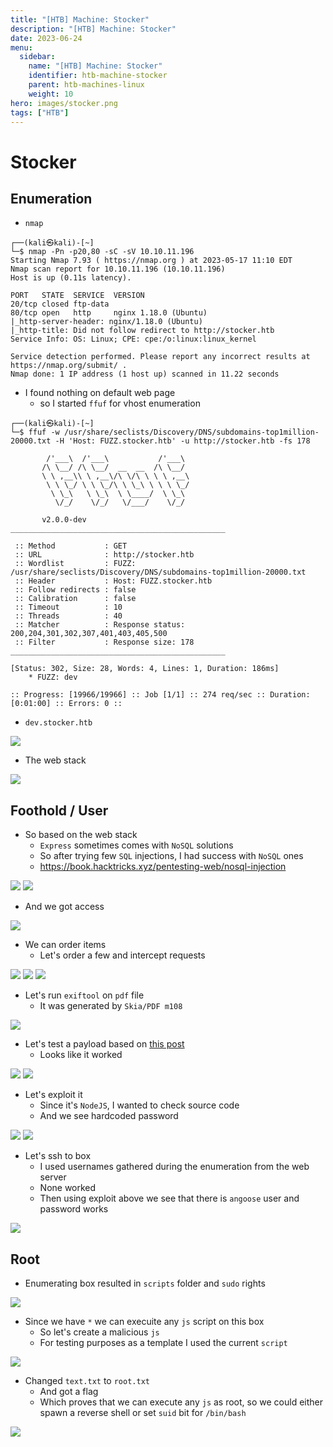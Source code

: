 ```yaml
---
title: "[HTB] Machine: Stocker"
description: "[HTB] Machine: Stocker"
date: 2023-06-24
menu:
  sidebar:
    name: "[HTB] Machine: Stocker"
    identifier: htb-machine-stocker
    parent: htb-machines-linux
    weight: 10
hero: images/stocker.png
tags: ["HTB"]
---
```


# Stocker
## Enumeration
- `nmap`
```
┌──(kali㉿kali)-[~]
└─$ nmap -Pn -p20,80 -sC -sV 10.10.11.196 
Starting Nmap 7.93 ( https://nmap.org ) at 2023-05-17 11:10 EDT
Nmap scan report for 10.10.11.196 (10.10.11.196)
Host is up (0.11s latency).

PORT   STATE  SERVICE  VERSION
20/tcp closed ftp-data
80/tcp open   http     nginx 1.18.0 (Ubuntu)
|_http-server-header: nginx/1.18.0 (Ubuntu)
|_http-title: Did not follow redirect to http://stocker.htb
Service Info: OS: Linux; CPE: cpe:/o:linux:linux_kernel

Service detection performed. Please report any incorrect results at https://nmap.org/submit/ .
Nmap done: 1 IP address (1 host up) scanned in 11.22 seconds
```
- I found nothing on default web page
  - so I started `ffuf` for vhost enumeration
```
┌──(kali㉿kali)-[~]
└─$ ffuf -w /usr/share/seclists/Discovery/DNS/subdomains-top1million-20000.txt -H 'Host: FUZZ.stocker.htb' -u http://stocker.htb -fs 178

        /'___\  /'___\           /'___\       
       /\ \__/ /\ \__/  __  __  /\ \__/       
       \ \ ,__\\ \ ,__\/\ \/\ \ \ \ ,__\      
        \ \ \_/ \ \ \_/\ \ \_\ \ \ \ \_/      
         \ \_\   \ \_\  \ \____/  \ \_\       
          \/_/    \/_/   \/___/    \/_/       

       v2.0.0-dev
________________________________________________

 :: Method           : GET
 :: URL              : http://stocker.htb
 :: Wordlist         : FUZZ: /usr/share/seclists/Discovery/DNS/subdomains-top1million-20000.txt
 :: Header           : Host: FUZZ.stocker.htb
 :: Follow redirects : false
 :: Calibration      : false
 :: Timeout          : 10
 :: Threads          : 40
 :: Matcher          : Response status: 200,204,301,302,307,401,403,405,500
 :: Filter           : Response size: 178
________________________________________________

[Status: 302, Size: 28, Words: 4, Lines: 1, Duration: 186ms]
    * FUZZ: dev

:: Progress: [19966/19966] :: Job [1/1] :: 274 req/sec :: Duration: [0:01:00] :: Errors: 0 ::
```
- `dev.stocker.htb`

![](./images/1.png)

- The web stack

![](./images/2.png)

## Foothold / User
- So based on the web stack 
  - `Express` sometimes comes with `NoSQL` solutions
  - So after trying few `SQL` injections, I had success with `NoSQL` ones
  - https://book.hacktricks.xyz/pentesting-web/nosql-injection

![](./images/3.png)
![](./images/4.png)

- And we got access

![](./images/5.png)

- We can order items
  - Let's order a few and intercept requests

![](./images/6.png)
![](./images/7.png)
![](./images/8.png)

- Let's run `exiftool` on `pdf` file
  - It was generated by `Skia/PDF m108`

![](./images/9.png)

- Let's test a payload based on [this post](https://book.hacktricks.xyz/pentesting-web/xss-cross-site-scripting/server-side-xss-dynamic-pdf)
  - Looks like it worked

![](./images/10.png)
![](./images/11.png)

- Let's exploit it
  - Since it's `NodeJS`, I wanted to check source code
  - And we see hardcoded password
  
![](./images/12.png)
![](./images/13.png)

- Let's ssh to box
  - I used usernames gathered during the enumeration from the web server
  - None worked
  - Then using exploit above we see that there is `angoose` user and password works

![](./images/14.png)

## Root
- Enumerating box resulted in `scripts` folder and `sudo` rights

![](./images/15.png)

- Since we have `*` we can execuite any `js` script on this box
  - So let's create a malicious `js`
  - For testing purposes as a template I used the current `script`

![](./images/16.png)

- Changed `text.txt` to `root.txt`
  - And got a flag
  - Which proves that we can execute any `js` as root, so we could either spawn a reverse shell or set `suid` bit for `/bin/bash`

![](./images/17.png)
